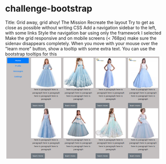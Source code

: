 # challenge-bootstrap

Title: Grid away, grid ahoy!
The Mission
Recreate the layout 
Try to get as close as possible without writing CSS
Add a navigation sidebar to the left, with some  links
Style the navigation bar using only the framework I selected
Make the grid responsive and on mobile screens (< 768px) make sure the sidenav disappears completely.
When you move with your mouse over the "learn more" button, show a tooltip with some extra text. You can use the bootstrap tooltips for this
<img src="https://github.com/Shadia-Nasman/challenge-bootstrap/blob/master/Screenshot_2019-12-20%20Grid%20with%20bootstrap.png">
